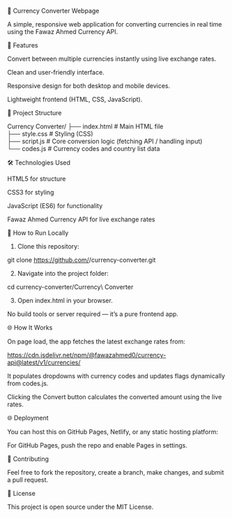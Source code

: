 
💱 Currency Converter Webpage

A simple, responsive web application for converting currencies in real time using the Fawaz Ahmed Currency API.

🚀 Features

Convert between multiple currencies instantly using live exchange rates.

Clean and user-friendly interface.

Responsive design for both desktop and mobile devices.

Lightweight frontend (HTML, CSS, JavaScript).


📂 Project Structure

Currency Converter/
├── index.html       # Main HTML file  
├── style.css        # Styling (CSS)  
├── script.js        # Core conversion logic (fetching API / handling input)  
└── codes.js         # Currency codes and country list data

🛠 Technologies Used

HTML5 for structure

CSS3 for styling

JavaScript (ES6) for functionality

Fawaz Ahmed Currency API for live exchange rates


📝 How to Run Locally

1. Clone this repository:

git clone https://github.com/<your-username>/currency-converter.git


2. Navigate into the project folder:

cd currency-converter/Currency\ Converter


3. Open index.html in your browser.



No build tools or server required — it’s a pure frontend app.

🌐 How It Works

On page load, the app fetches the latest exchange rates from:

https://cdn.jsdelivr.net/npm/@fawazahmed0/currency-api@latest/v1/currencies/

It populates dropdowns with currency codes and updates flags dynamically from codes.js.

Clicking the Convert button calculates the converted amount using the live rates.


🌐 Deployment

You can host this on GitHub Pages, Netlify, or any static hosting platform:

For GitHub Pages, push the repo and enable Pages in settings.


🤝 Contributing

Feel free to fork the repository, create a branch, make changes, and submit a pull request.

📜 License

This project is open source under the MIT License.

